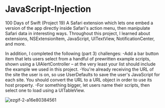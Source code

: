 # JavaScript-Injection
100 Days of Swift (Project 19) A Safari extension which lets one embed a version of the app directly inside Safari's action menu, then manipulate Safari data in 
interesting ways. Throughout this project, I learned about extensions, NSExtensionItem, JavaScript, UITextView, NotificationCenter, and more. 

In addition, I completed the following (part 3) challenges:
-Add a bar button item that lets users select from a handful of prewritten example scripts, shown using a UIAlertController – at the very least your list should 
include the example we used in this project.
-You're already receiving the URL of the site the user is on, so use UserDefaults to save the user's JavaScript for each site. You should convert the URL to a URL
object in order to use its host property.
-For something bigger, let users name their scripts, then select one to load using a UITableView.

![ezgif-2-a16e80384561](https://user-images.githubusercontent.com/42749527/113944780-1a4bc900-97d3-11eb-807e-cbfa1ffdddc6.gif)
